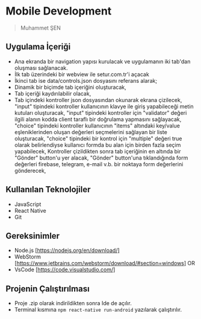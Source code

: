# Mobile Development

> Muhammet ŞEN 

## Uygulama İçeriği

* Ana ekranda bir navigation yapısı kurulacak ve uygulamanın iki tab'dan oluşması sağlanacak.
* İlk tab üzerindeki bir webview ile setur.com.tr'i açacak
* İkinci tab ise data/controls.json dosyasını referans alarak;
* Dinamik bir biçimde tab içeriğini oluşturacak,
* Tab içeriği kaydırılabilir olacak,
* Tab içindeki kontroller json dosyasından okunarak ekrana çizilecek,
    "input" tipindeki kontroller kullanıcının klavye ile giriş yapabileceği metin kutuları oluşturacak,
    "input" tipindeki kontroller için "validator" değeri ilgili alanın kodda client taraflı bir doğrulama yapmasını sağlayacak,
    "choice" tipindeki kontroller kullanıcının "items" altındaki key/value eşleniklerinden oluşan değerleri seçmelerini sağlayan bir liste oluşturacak,
    "choice" tipindeki bir kontrol için "multiple" değeri true olarak belirlendiyse kullanıcı formda bu alan için birden fazla seçim yapabilecek,
    Kontroller çizildikten sonra tab içeriğinin en altında bir "Gönder" button'u yer alacak,
    "Gönder" button'una tıklandığında form değerleri firebase, telegram, e-mail v.b. bir noktaya form değerlerini gönderecek,

## Kullanılan Teknolojiler

* JavaScript
* React Native
* Git

## Gereksinimler

* Node.js [https://nodejs.org/en/download/]
* WebStorm [https://www.jetbrains.com/webstorm/download/#section=windows]
 OR
* VsCode [https://code.visualstudio.com/]

## Projenin Çalıştırılması

* Proje .zip olarak indirildikten sonra Ide de açılır.
* Terminal kısmına ` npm react-native run-android ` yazılarak çalıştırılır.
